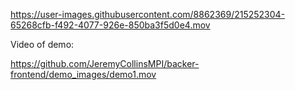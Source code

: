 

https://user-images.githubusercontent.com/8862369/215252304-65268cfb-f492-4077-926e-850ba3f5d0e4.mov

Video of demo:

https://github.com/JeremyCollinsMPI/backer-frontend/demo_images/demo1.mov
